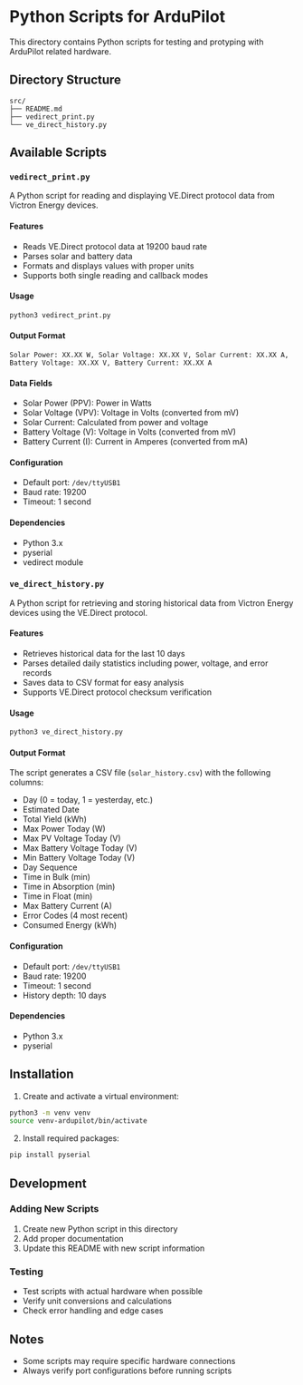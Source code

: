 # Python Scripts for ArduPilot

This directory contains Python scripts for testing and protyping with ArduPilot related hardware.

## Directory Structure
```
src/
├── README.md
├── vedirect_print.py
└── ve_direct_history.py
```

## Available Scripts

### `vedirect_print.py`

A Python script for reading and displaying VE.Direct protocol data from Victron Energy devices.

#### Features
- Reads VE.Direct protocol data at 19200 baud rate
- Parses solar and battery data
- Formats and displays values with proper units
- Supports both single reading and callback modes

#### Usage
```bash
python3 vedirect_print.py
```

#### Output Format
```
Solar Power: XX.XX W, Solar Voltage: XX.XX V, Solar Current: XX.XX A, Battery Voltage: XX.XX V, Battery Current: XX.XX A
```

#### Data Fields
- Solar Power (PPV): Power in Watts
- Solar Voltage (VPV): Voltage in Volts (converted from mV)
- Solar Current: Calculated from power and voltage
- Battery Voltage (V): Voltage in Volts (converted from mV)
- Battery Current (I): Current in Amperes (converted from mA)

#### Configuration
- Default port: `/dev/ttyUSB1`
- Baud rate: 19200
- Timeout: 1 second

#### Dependencies
- Python 3.x
- pyserial
- vedirect module

### `ve_direct_history.py`

A Python script for retrieving and storing historical data from Victron Energy devices using the VE.Direct protocol.

#### Features
- Retrieves historical data for the last 10 days
- Parses detailed daily statistics including power, voltage, and error records
- Saves data to CSV format for easy analysis
- Supports VE.Direct protocol checksum verification

#### Usage
```bash
python3 ve_direct_history.py
```

#### Output Format
The script generates a CSV file (`solar_history.csv`) with the following columns:
- Day (0 = today, 1 = yesterday, etc.)
- Estimated Date
- Total Yield (kWh)
- Max Power Today (W)
- Max PV Voltage Today (V)
- Max Battery Voltage Today (V)
- Min Battery Voltage Today (V)
- Day Sequence
- Time in Bulk (min)
- Time in Absorption (min)
- Time in Float (min)
- Max Battery Current (A)
- Error Codes (4 most recent)
- Consumed Energy (kWh)

#### Configuration
- Default port: `/dev/ttyUSB1`
- Baud rate: 19200
- Timeout: 1 second
- History depth: 10 days

#### Dependencies
- Python 3.x
- pyserial

## Installation

1. Create and activate a virtual environment:
```bash
python3 -m venv venv
source venv-ardupilot/bin/activate
```

2. Install required packages:
```bash
pip install pyserial
```

## Development

### Adding New Scripts
1. Create new Python script in this directory
2. Add proper documentation
3. Update this README with new script information

### Testing
- Test scripts with actual hardware when possible
- Verify unit conversions and calculations
- Check error handling and edge cases

## Notes
- Some scripts may require specific hardware connections
- Always verify port configurations before running scripts 